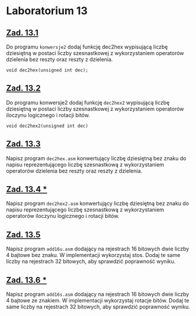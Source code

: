 # Laboratorium 13

## [Zad. 13.1]()

Do programu `konwersje2` dodaj funkcję dec2hex wypisującą liczbę dziesiętną w postaci liczby szesnastkowej z wykorzystaniem operatorów dzielenia bez reszty oraz reszty z dzielenia.
```
void dec2hex(unsigned int dec);
```
## [Zad. 13.2]()

Do programu konwersje2 dodaj funkcję `dec2hex2` wypisującą liczbę dziesiętną w postaci liczby szesnastkowej z wykorzystaniem operatorów iloczynu logicznego i rotacji bitów.
```
void dec2hex2(unsigned int dec)
```
## [Zad. 13.3]()

Napisz program `dec2hex.asm` konwertujący liczbę dziesiętną bez znaku do napisu reprezentującego liczbę szesnastkową z wykorzystaniem operatorów dzielenia bez reszty oraz reszty z dzielenia.

## [Zad. 13.4 *]()

Napisz program `dec2hex2.asm` konwertujący liczbę dziesiętną bez znaku do napisu reprezentującego liczbę szesnastkową z wykorzystaniem operatorów iloczynu logicznego i rotacji bitów.

## [Zad. 13.5]()

Napisz program `add16u.asm` dodający na rejestrach 16 bitowych dwie liczby 4 bajtowe bez znaku. W implementacji wykorzystaj stos. Dodaj te same liczby na rejestrach 32 bitowych, aby sprawdzić poprawność wyniku.

## [Zad. 13.6 *]()

Napisz program `add16s.asm` dodający na rejestrach 16 bitowych dwie liczby 4 bajtowe ze znakiem. W implementacji wykorzystaj rotacje bitów. Dodaj te same liczby na rejestrach 32 bitowych, aby sprawdzić poprawność wyniku.

